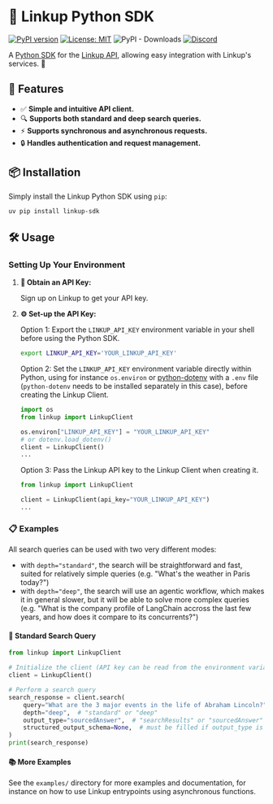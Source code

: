 # 🚀 Linkup Python SDK

[![PyPI version](https://badge.fury.io/py/linkup-sdk.svg)](https://pypi.org/project/linkup-sdk/)
[![License: MIT](https://img.shields.io/badge/License-MIT-yellow.svg)](LICENSE)
![PyPI - Downloads](https://img.shields.io/pypi/dm/linkup-sdk)
[![Discord](https://img.shields.io/discord/1303713168916348959?color=7289da&logo=discord&logoColor=white)](https://discord.gg/9q9mCYJa86)


A [Python SDK](https://docs.linkup.so/pages/sdk/python/python) for the
[Linkup API](https://www.linkup.so/), allowing easy integration with Linkup's services. 🐍

## 🌟 Features

- ✅ **Simple and intuitive API client.**
- 🔍 **Supports both standard and deep search queries.**
- ⚡ **Supports synchronous and asynchronous requests.**
- 🔒 **Handles authentication and request management.**

## 📦 Installation

Simply install the Linkup Python SDK using `pip`:

```bash
uv pip install linkup-sdk
```

## 🛠️ Usage

### Setting Up Your Environment

1. **🔑 Obtain an API Key:**

   Sign up on Linkup to get your API key.

2. **⚙️ Set-up the API Key:**

   Option 1: Export the `LINKUP_API_KEY` environment variable in your shell before using the Python
   SDK.

   ```bash
   export LINKUP_API_KEY='YOUR_LINKUP_API_KEY'
   ```

   Option 2: Set the `LINKUP_API_KEY` environment variable directly within Python, using for
   instance `os.environ` or [python-dotenv](https://github.com/theskumar/python-dotenv) with a
   `.env` file (`python-dotenv` needs to be installed separately in this case), before creating the
   Linkup Client.

   ```python
   import os
   from linkup import LinkupClient

   os.environ["LINKUP_API_KEY"] = "YOUR_LINKUP_API_KEY"
   # or dotenv.load_dotenv()
   client = LinkupClient()
   ...
   ```

   Option 3: Pass the Linkup API key to the Linkup Client when creating it.

   ```python
   from linkup import LinkupClient

   client = LinkupClient(api_key="YOUR_LINKUP_API_KEY")
   ...
   ```

### 📋 Examples

All search queries can be used with two very different modes:

- with `depth="standard"`, the search will be straightforward and fast, suited for relatively simple
  queries (e.g. "What's the weather in Paris today?")
- with `depth="deep"`, the search will use an agentic workflow, which makes it in general slower,
  but it will be able to solve more complex queries (e.g. "What is the company profile of LangChain
  accross the last few years, and how does it compare to its concurrents?")

#### 📝 Standard Search Query

```python
from linkup import LinkupClient

# Initialize the client (API key can be read from the environment variable or passed as an argument)
client = LinkupClient()

# Perform a search query
search_response = client.search(
    query="What are the 3 major events in the life of Abraham Lincoln?",
    depth="deep",  # "standard" or "deep"
    output_type="sourcedAnswer",  # "searchResults" or "sourcedAnswer" or "structured"
    structured_output_schema=None,  # must be filled if output_type is "structured"
)
print(search_response)
```

#### 📚 More Examples

See the `examples/` directory for more examples and documentation, for instance on how to use Linkup
entrypoints using asynchronous functions.
